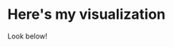 # Here's my visualization 

Look below!
<div class="flourish-embed flourish-chart" data-src="visualisation/11113080">
  <script src="https://public.flourish.studio/resources/embed.js">
  </script>
</div>
